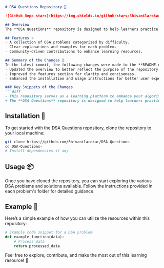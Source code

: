 ```markdown
# DSA Questions Repository 📖

![GitHub Repo stars](https://img.shields.io/github/stars/Shivanilarokar/DSA-Questions-) ![GitHub forks](https://img.shields.io/github/forks/Shivanilarokar/DSA-Questions-) ![GitHub issues](https://img.shields.io/github/issues/Shivanilarokar/DSA-Questions-)

## Overview
The **DSA Questions** repository is designed to help learners practice and master their algorithmic skills while improving their understanding of Data Structures and Algorithms (DSA). This repository serves as a comprehensive learning platform, providing a wide range of DSA problems with examples and code snippets for practical understanding. Contributions are welcome!

## Features ✨
- A collection of DSA problems categorized by difficulty.
- Clear explanations and examples for each problem.
- Community-driven contributions to enhance learning resources.

## Summary of the Changes 📝
In the latest commit, the following changes were made to the **README.md** file:
- Updated the overview to better reflect the purpose of the repository.
- Improved the features section for clarity and conciseness.
- Enhanced the installation and usage instructions for better user experience.

### Key Snippets of the Changes
```diff
- This repository serves as a learning platform to enhance your algorithmic skills and improve your understanding of Data Structures and Algorithms (DSA).
+ The **DSA Questions** repository is designed to help learners practice and master their algorithmic skills while improving their understanding of Data Structures and Algorithms (DSA). This repository serves as a comprehensive learning platform, providing a wide range of DSA problems with examples and code snippets for practical understanding. Contributions are welcome!
```

## Installation 🚀
To get started with the DSA Questions repository, clone the repository to your local machine:
```bash
git clone https://github.com/Shivanilarokar/DSA-Questions-
cd DSA-Questions-
# Install dependencies if any
```

## Usage 📦
Once you have cloned the repository, you can start exploring the various DSA problems and solutions available. Follow the instructions provided in each problem's folder for detailed guidance.

## Example 🤖
Here’s a simple example of how you can utilize the resources within this repository:
```python
# Example code snippet for a DSA problem
def example_function(data):
    # Process data
    return processed_data
```

Feel free to explore, contribute, and make the most out of this learning resource! 🎉
```